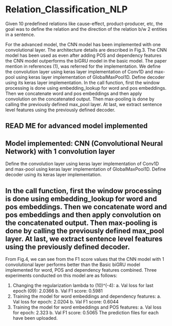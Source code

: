 # Relation_Classification_NLP
Given 10 predefined relations like cause-effect, product-producer, etc, the goal was to define the relation and the direction of the relation b/w 2 entities in a sentence.

For the advanced model, the CNN model has been implemented with one convolutional layer. The architecture details are described in Fig.3. The CNN model has been used as even after adding POS and dependency features the CNN model outperforms the biGRU model in the basic model. The paper mention in references (1), was referred for the implementation.
We define the convolution layer using keras layer implementation of Conv1D and max-pool using keras layer implementation of GlobalMaxPool1D. Define decoder using its keras layer implementation. In the call function, first the window processing is done using embedding_lookup for word and pos embeddings. Then we concatenate word and pos embeddings and then apply convolution on the concatenated output. Then max-pooling is done by calling the previously defined max_pool layer. At last, we extract sentence level features using the previously defined decoder.

READ ME for advanced model implemented
----------------------------------------------------------------------------------------------------------------------------------------
Model implemented: CNN (Convolutional Neural Network) with 1 convolution layer
----------------------------------------------------------------------------------------------------------------------------------------
Define the convolution layer using keras layer implementation of Conv1D and max-pool using keras layer implementation of GlobalMaxPool1D. Define decoder using its keras layer implementation.

In the call function, first the window processing is done using embedding_lookup for word and pos embeddings.
Then we concatenate word and pos embeddings and then apply convolution on the concatenated output.
Then max-pooling is done by calling the previously defined max_pool layer.
At last, we extract sentence level features using the previously defined decoder.
----------------------------------------------------------------------------------------------------------------------------------------
 
 From Fig.4, we can see from the F1 score values that the CNN model with 1 convolutional layer performs better than the Basic biGRU model implemented for word, POS and dependency features combined.
Three experiments conducted on this model are as follows:
1. Changing the regularization lambda to (10)^(-4):
a. Val loss for last epoch (09): 2.0366
b. Val F1 score: 0.5981
2. Training the model for word embeddings and dependency features:
a. Val loss for epoch: 2.0204
b. Val F1 score: 0.6044
3. Training the model for word embeddings and POS features:
a. Val loss for epoch: 2.323
b. Val F1 score: 0.5065
The prediction files for each have been uploaded.
